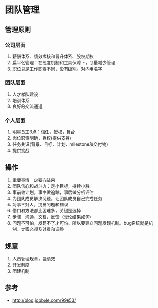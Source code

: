 # 团队管理

## 管理原则
### 公司层面
1. 薪酬体系、绩效考核和晋升体系、股权期权
1. 扁平化管理：在制度机制和工具保障下，尽量减少管理
1. 职位只是工作职责不同，没有级别。对内用名字

### 团队层面
1. 人才梯队建设
1. 培训体系
1. 良好的交流通道

### 个人层面
1. 明星员工3点：信任，授权，舞台
1. 岗位职责明确，授权(提供支持)
1. 任务共识(背景、目标、计划、milestone和交付物)
1. 提供挑战

## 操作
1. 重要事情一定要有结果
1. 团队信心和战斗力：定小目标，持续小胜
1. 事前做计划，事中做追踪，事后做分析评估
1. 为团队成员解决问题，让团队成员自己完成任务
1. 对事不对人，提出问题和错误
1. 借口和方法都比困难多，关键是选择
1. 步骤：沟通，文档，反馈（无论结果如何）
1. 问题不可怕，发现不了才可怕。所以要建立问题发现机制。bug系统就是机制，大家必须及时看和调整

## 规章
1. 人员管理规章，含绩效
1. 开发制度
1. 团建机制

## 参考
* http://blog.jobbole.com/99653/
